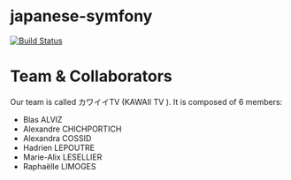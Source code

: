 japanese-symfony
================

[![Build Status](https://travis-ci.com/H-L/japanese-symfony.png)](https://travis-ci.com/H-L/japanese-symfony/)

# Team & Collaborators

Our team is called カワイイTV (KAWAII TV ).
It is composed of 6 members:
- Blas ALVIZ
- Alexandre CHICHPORTICH
- Alexandra COSSID
- Hadrien LEPOUTRE
- Marie-Alix LESELLIER
- Raphaëlle LIMOGES
